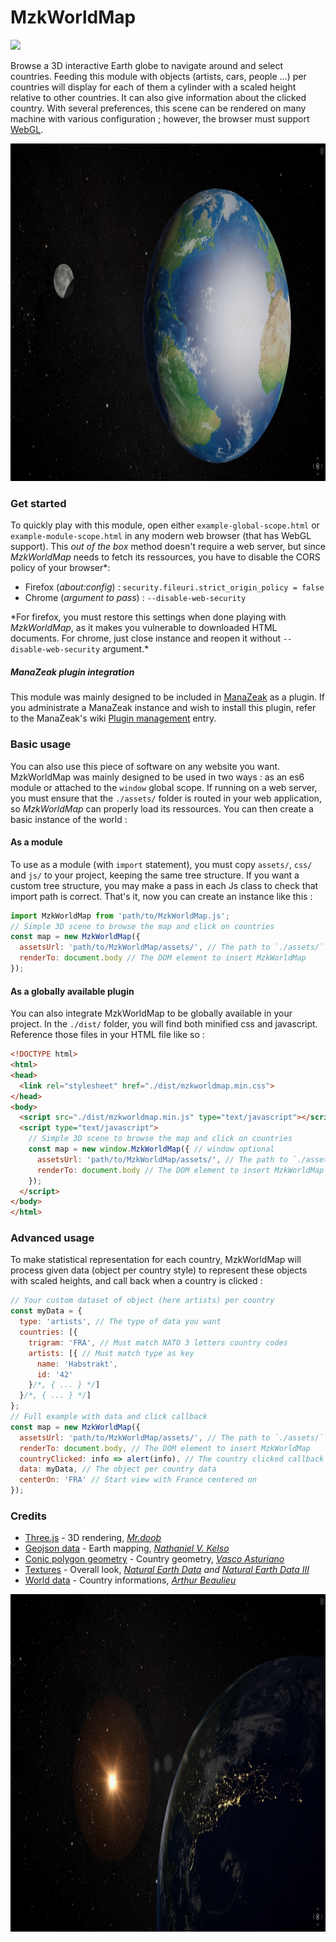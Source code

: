 # MzkWorldMap

![](https://badgen.net/badge/version/0.8/blue)

Browse a 3D interactive Earth globe to navigate around and select countries. Feeding this module with objects (artists, cars, people ...) per countries will display for each of them a cylinder with a scaled height relative to other countries. It can also give information about the clicked country. With several preferences, this scene can be rendered on many machine with various configuration ; however, the browser must support [WebGL](https://www.khronos.org/webgl/).

<p>
  <img src="/assets/img/screenshots/day.jpg" width="960" height="540" />
</p>

### Get started

To quickly play with this module, open either `example-global-scope.html` or `example-module-scope.html` in any modern web browser (that has WebGL support). This *out of the box* method doesn't require a web server, but since *MzkWorldMap* needs to fetch its ressources, you have to disable the CORS policy of your browser*:

- Firefox (*about:config*) : `security.fileuri.strict_origin_policy = false`
- Chrome (*argument to pass*) : `--disable-web-security`

\*For firefox, you must restore this settings when done playing with *MzkWorldMap*, as it makes you vulnerable to downloaded HTML documents. For chrome, just close instance and reopen it without `--disable-web-security` argument.*

##### *ManaZeak plugin integration*

This module was mainly designed to be included in [ManaZeak](https://github.com/ManaZeak/ManaZeak) as a plugin. If you administrate a ManaZeak instance and wish to install this plugin, refer to the ManaZeak's wiki [Plugin management](https://github.com/ManaZeak/ManaZeak/wiki/[ADM]-Plugins) entry.

### Basic usage

You can also use this piece of software on any website you want. MzkWorldMap was mainly designed to be used in two ways : as an es6 module or attached to the `window` global scope. If running on a web server, you must ensure that the `./assets/` folder is routed in your web application, so *MzkWorldMap* can properly load its ressources. You can then create a basic instance of the world :

#### As a module

To use as a module (with `import` statement), you must copy `assets/`, `css/` and `js/` to your project, keeping the same tree structure. If you want a custom tree structure, you may make a pass in each Js class to check that import path is correct. That's it, now you can create an instance like this :

```javascript
import MzkWorldMap from 'path/to/MzkWorldMap.js';
// Simple 3D scene to browse the map and click on countries
const map = new MzkWorldMap({
  assetsUrl: 'path/to/MzkWorldMap/assets/', // The path to `./assets/` folder
  renderTo: document.body // The DOM element to insert MzkWorldMap
});
```

#### As a globally available plugin

You can also integrate MzkWorldMap to be globally available in your project. In the `./dist/` folder, you will find both minified css and javascript. Reference those files in your HTML file like so :

```html
<!DOCTYPE html>
<html>
<head>
  <link rel="stylesheet" href="./dist/mzkworldmap.min.css">
</head>
<body>
  <script src="./dist/mzkworldmap.min.js" type="text/javascript"></script>
  <script type="text/javascript">
    // Simple 3D scene to browse the map and click on countries
    const map = new window.MzkWorldMap({ // window optional
      assetsUrl: 'path/to/MzkWorldMap/assets/', // The path to `./assets/` folder
      renderTo: document.body // The DOM element to insert MzkWorldMap
    });
  </script>
</body>
</html>
```

### Advanced usage

To make statistical representation for each country, MzkWorldMap will process given data (object per country style) to represent these objects with scaled heights, and call back when a country is clicked :

```javascript
// Your custom dataset of object (here artists) per country
const myData = {
  type: 'artists', // The type of data you want
  countries: [{
    trigram: 'FRA', // Must match NATO 3 letters country codes
    artists: [{ // Must match type as key
      name: 'Habstrakt',
      id: '42'
    }/*, { ... } */]
  }/*, { ... } */]
};
// Full example with data and click callback
const map = new MzkWorldMap({
  assetsUrl: 'path/to/MzkWorldMap/assets/', // The path to `./assets/` folder
  renderTo: document.body, // The DOM element to insert MzkWorldMap
  countryClicked: info => alert(info), // The country clicked callback
  data: myData, // The object per country data
  centerOn: 'FRA' // Start view with France centered on
});
```

### Credits

- [Three.js](https://threejs.org/) - 3D rendering, [*Mr.doob*](https://github.com/mrdoob)
- [Geojson data](https://github.com/nvkelso/natural-earth-vector) - Earth mapping, [*Nathaniel V. Kelso*](https://github.com/nvkelso)
- [Conic polygon geometry](https://github.com/vasturiano/three-conic-polygon-geometry) - Country geometry, [*Vasco Asturiano*](https://github.com/vasturiano)
- [Textures](https://github.com/ManaZeak/MzkWorldMap/tree/master/assets/img/maps) - Overall look, [*Natural Earth Data*](https://www.naturalearthdata.com/) *and* [*Natural Earth Data III*](http://www.shadedrelief.com/natural3/extra.html)
- [World data](https://github.com/ManaZeak/MzkWorldMap/blob/master/assets/json/WorldData.json) - Country informations, [*Arthur Beaulieu*](https://github.com/ArthurBeaulieu)

<p>
  <img src="/assets/img/screenshots/sunrise.jpg" width="960" height="540" />  
</p>
